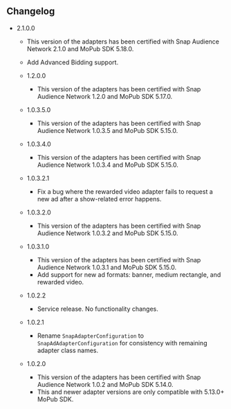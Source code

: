 ## Changelog
* 2.1.0.0
    * This version of the adapters has been certified with Snap Audience Network 2.1.0 and MoPub SDK 5.18.0.
    * Add Advanced Bidding support.

  * 1.2.0.0
    * This version of the adapters has been certified with Snap Audience Network 1.2.0 and MoPub SDK 5.17.0.

  * 1.0.3.5.0
    * This version of the adapters has been certified with Snap Audience Network 1.0.3.5 and MoPub SDK 5.15.0.

  * 1.0.3.4.0
    * This version of the adapters has been certified with Snap Audience Network 1.0.3.4 and MoPub SDK 5.15.0.

  * 1.0.3.2.1
    * Fix a bug where the rewarded video adapter fails to request a new ad after a show-related error happens.

  * 1.0.3.2.0
    * This version of the adapters has been certified with Snap Audience Network 1.0.3.2 and MoPub SDK 5.15.0.

  * 1.0.3.1.0
    * This version of the adapters has been certified with Snap Audience Network 1.0.3.1 and MoPub SDK 5.15.0.
    * Add support for new ad formats: banner, medium rectangle, and rewarded video.

  * 1.0.2.2
    * Service release. No functionality changes.

  * 1.0.2.1
    * Rename `SnapAdapterConfiguration` to `SnapAdAdapterConfiguration` for consistency with remaining adapter class names.

  * 1.0.2.0
    * This version of the adapters has been certified with Snap Audience Network 1.0.2 and MoPub SDK 5.14.0.
    * This and newer adapter versions are only compatible with 5.13.0+ MoPub SDK.
